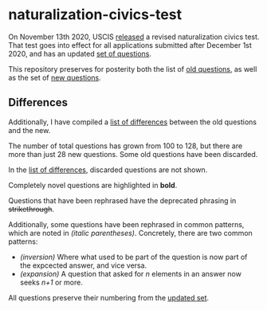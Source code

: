 # naturalization-civics-test

On November 13th 2020, USCIS [released](https://www.uscis.gov/news/news-releases/uscis-announces-a-revised-naturalization-civics-test) 
a revised naturalization civics test. 
That test goes into effect for all applications submitted after December 1st 2020, and has an updated
[set of questions](https://www.uscis.gov/citizenship/2020test).

This repository preserves for posterity both the list of [old questions](naturalization_civics_test_2008.md), as well as the set of [new questions](naturalization_civics_test_2020.md).

## Differences

Additionally, I have compiled a [list of differences](naturalization_civics_test_delta.md) between the old questions and the new.

The number of total questions has grown from 100 to 128, but there are more than just 28 new questions.
Some old questions have been discarded.

In the [list of differences](naturalization_civics_test_delta.md), discarded questions are not shown.

Completely novel questions are highlighted in __bold__.

Questions that have been rephrased have the deprecated phrasing in ~~strikethrough~~.

Additionally, some questions have been rephrased in common patterns, which are noted in _(italic parentheses)_. 
Concretely, there are two common patterns:

- _(inversion)_ Where what used to be part of the question is now part of the expcected answer, and vice versa.
- _(expansion)_ A question that asked for _n_ elements in an answer now seeks _n+1_ or more.

All questions preserve their numbering from the [updated set](naturalization_civics_test_2020.md).

 
